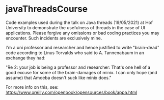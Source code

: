 # javaThreadsCourse

Code examples used during the talk on Java threads (19/05/2021) at Hof University to demonstrate the usefulness of threads in the case of UI applications.
Please forgive any omissions or bad coding practices you may encounter. Such incidents are exclusively mine. 

I'm a uni professor and researcher and hence justified to write "brain-dead" code according to Linus Torvalds who said to A. Tannenabaum in an exchange they had:

"Re 2: your job is being a professor and researcher: That's one hell of a good excuse 
for some of the brain-damages of minix. I can only hope (and assume) 
that Amoeba doesn't suck like minix does."

For more info on this, see: https://www.oreilly.com/openbook/opensources/book/appa.html